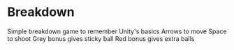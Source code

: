 # Breakdown
Simple breakdown game to remember Unity's basics
    Arrows to move
    Space to shoot
    Grey bonus gives sticky ball
    Red bonus gives extra balls
